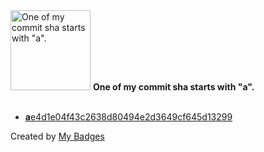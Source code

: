 <img src="https://my-badges.github.io/my-badges/a-commit.png" alt="One of my commit sha starts with &quot;a&quot;." title="One of my commit sha starts with &quot;a&quot;." width="128">
<strong>One of my commit sha starts with &quot;a&quot;.</strong>
<br><br>

- <a href="https://github.com/dancarroll/django-activitysync/commit/ae4d1e04f43c2638d80494e2d3649cf645d13299"><strong>a</strong>e4d1e04f43c2638d80494e2d3649cf645d13299</a>


Created by <a href="https://github.com/my-badges/my-badges">My Badges</a>